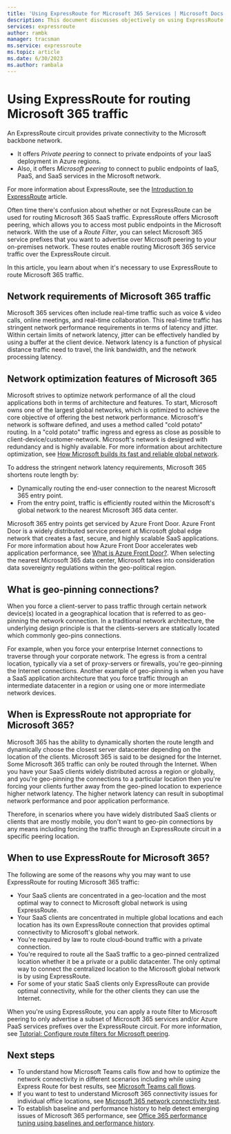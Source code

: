 ```yaml
---
title: 'Using ExpressRoute for Microsoft 365 Services | Microsoft Docs'
description: This document discusses objectively on using ExpressRoute circuit for Microsoft 365 SaaS services.
services: expressroute
author: rambk
manager: tracsman
ms.service: expressroute
ms.topic: article
ms.date: 6/30/2023
ms.author: rambala
---
```


# Using ExpressRoute for routing Microsoft 365 traffic

An ExpressRoute circuit provides private connectivity to the Microsoft backbone network.

* It offers *Private peering* to connect to private endpoints of your IaaS deployment in Azure regions. 
* Also, it offers *Microsoft peering* to connect to public endpoints of IaaS, PaaS, and SaaS services in the Microsoft network. 

For more information about ExpressRoute, see the [Introduction to ExpressRoute][ExR-Intro] article.

Often time there's confusion about whether or not ExpressRoute can be used for routing Microsoft 365 SaaS traffic. ExpressRoute offers Microsoft peering, which allows you to access most public endpoints in the Microsoft network. With the use of a *Route Filter*, you can select Microsoft 365 service prefixes that you want to advertise over Microsoft peering to your on-premises network. These routes enable routing Microsoft 365 service traffic over the ExpressRoute circuit.

In this article, you learn about when it's necessary to use ExpressRoute to route Microsoft 365 traffic.

## Network requirements of Microsoft 365 traffic

Microsoft 365 services often include real-time traffic such as voice & video calls, online meetings, and real-time collaboration. This real-time traffic has stringent network performance requirements in terms of latency and jitter. Within certain limits of network latency, jitter can be effectively handled by using a buffer at the client device. Network latency is a function of physical distance traffic need to travel, the link bandwidth, and the network processing latency. 

## Network optimization features of Microsoft 365 

Microsoft strives to optimize network performance of all the cloud applications both in terms of architecture and features. To start, Microsoft owns one of the largest global networks, which is optimized to achieve the core objective of offering the best network performance. Microsoft's network is software defined, and uses a method called "cold potato" routing. In a "cold potato" traffic ingress and egress as close as possible to client-device/customer-network. Microsoft's network is designed with redundancy and is highly available. For more information about architecture optimization, see [How Microsoft builds its fast and reliable global network][MGN].

To address the stringent network latency requirements, Microsoft 365 shortens route length by:
* Dynamically routing the end-user connection to the nearest Microsoft 365 entry point. 
* From the entry point, traffic is efficiently routed within the Microsoft's global network to the nearest Microsoft 365 data center.

Microsoft 365 entry points get serviced by Azure Front Door. Azure Front Door is a widely distributed service present at Microsoft global edge network that creates a fast, secure, and highly scalable SaaS applications. For more information about how Azure Front Door accelerates web application performance, see [What is Azure Front Door?][AFD]. When selecting the nearest Microsoft 365 data center, Microsoft takes into consideration data sovereignty regulations within the geo-political region.

## What is geo-pinning connections?

When you force a client-server to pass traffic through certain network device(s) located in a geographical location that is referred to as geo-pinning the network connection. In a traditional network architecture, the underlying design principle is that the clients-servers are statically located which commonly geo-pins connections.

For example, when you force your enterprise Internet connections to traverse through your corporate network. The egress is from a central location, typically via a set of proxy-servers or firewalls, you're geo-pinning the Internet connections. Another example of geo-pinning is when you have a SaaS application architecture that you force traffic through an intermediate datacenter in a region or using one or more intermediate network devices.

## When is ExpressRoute not appropriate for Microsoft 365?

Microsoft 365 has the ability to dynamically shorten the route length and dynamically choose the closest server datacenter depending on the location of the clients. Microsoft 365 is said to be designed for the Internet. 
Some Microsoft 365 traffic can only be routed through the Internet.
When you have your SaaS clients widely distributed across a region or globally, and you're geo-pinning the connections to a particular location then you're forcing your clients further away from the geo-pined location to experience higher network latency. The higher network latency can result in suboptimal network performance and poor application performance.

Therefore, in scenarios where you have widely distributed SaaS clients or clients that are mostly mobile, you don't want to geo-pin connections by any means including forcing the traffic through an ExpressRoute circuit in a specific peering location.

## When to use ExpressRoute for Microsoft 365?

The following are some of the reasons why you may want to use ExpressRoute for routing Microsoft 365 traffic:

* Your SaaS clients are concentrated in a geo-location and the most optimal way to connect to Microsoft global network is using ExpressRoute.
* Your SaaS clients are concentrated in multiple global locations and each location has its own ExpressRoute connection that provides optimal connectivity to Microsoft's global network.
* You're required by law to route cloud-bound traffic with a private connection.
* You're required to route all the SaaS traffic to a geo-pinned centralized location whether it be a private or a public datacenter. The only optimal way to connect the centralized location to the Microsoft global network is by using ExpressRoute.
* For some of your static SaaS clients only ExpressRoute can provide optimal connectivity, while for the other clients they can use the Internet.

When you're using ExpressRoute, you can apply a route filter to Microsoft peering to only advertise a subset of Microsoft 365 services and/or Azure PaaS services prefixes over the ExpressRoute circuit. For more information, see [Tutorial: Configure route filters for Microsoft peering][ExRRF].

## Next steps

* To understand how Microsoft Teams calls flow and how to optimize the network connectivity in different scenarios including while using Express Route for best results, see [Microsoft Teams call flows][Teams].
* If you want to test to understand Microsoft 365 connectivity issues for individual office locations, see [Microsoft 365 network connectivity test][Microsoft 365-Test].
* To establish baseline and performance history to help detect emerging issues of Microsoft 365 performance, see [Office 365 performance tuning using baselines and performance history][Microsoft 365perf].

<!--Link References-->
[ExR-Intro]: ./expressroute-introduction.md
[CreatePeering]: ./expressroute-howto-routing-portal-resource-manager.md
[MGN]: https://azure.microsoft.com/blog/how-microsoft-builds-its-fast-and-reliable-global-network/
[AFD]: ../frontdoor/front-door-overview.md
[ExRRF]: ./how-to-routefilter-portal.md
[Teams]: /microsoftteams/microsoft-teams-online-call-flows
[Microsoft 365-Test]: https://connectivity.office.com/
[Microsoft 365perf]: /microsoft-365/enterprise/performance-tuning-using-baselines-and-history
